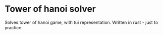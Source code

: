 # Tower of hanoi solver
Solves tower of hanoi game, with tui representation.
Written in rust - just to practice
